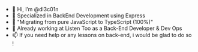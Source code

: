 - 👋 Hi, I’m @dl3c01n
- 👀 Specialized in BackEnd Development using Express
- 🌱 "Migrating from pure JavaScript to TypeScript (100%)"
- 💞️ Already working at Listen Too as a Back-End Developer & Dev Ops 
- 📫 If you need help or any lessons on back-end, i would be glad to do so !

<!---
dl3c01n/dl3c01n is a ✨ special ✨ repository because its `README.md` (this file) appears on your GitHub profile.
You can click the Preview link to take a look at your changes.
--->
